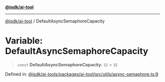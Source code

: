 [**@isdk/ai-tool**](../README.md)

***

[@isdk/ai-tool](../globals.md) / DefaultAsyncSemaphoreCapacity

# Variable: DefaultAsyncSemaphoreCapacity

> `const` **DefaultAsyncSemaphoreCapacity**: `32` = `32`

Defined in: [@isdk/ai-tools/packages/ai-tool/src/utils/async-semaphore.ts:9](https://github.com/isdk/ai-tool.js/blob/209a87173b5eabb2f81db6ea9a6784f34c24e271/src/utils/async-semaphore.ts#L9)
